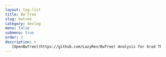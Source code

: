 ```yaml
---
layout: tag-list
title: Bw Tree
slug: bwtree
category: devlog
menu: false
submenu: true
order: 2
description: >
   [OpenBwTree](https://github.com/LazyRen/BwTree) Analysis for Grad Thesis
---
```

